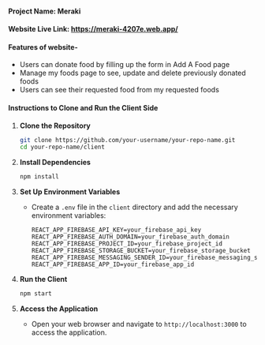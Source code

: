 #### Project Name: Meraki
#### Website Live Link: https://meraki-4207e.web.app/

#### Features of website-
* Users can donate food by filling up the form in Add A Food page 
* Manage my foods page to see, update and delete previously donated foods
* Users can see their requested food from my requested foods

#### Instructions to Clone and Run the Client Side

1. **Clone the Repository**
    ```bash
    git clone https://github.com/your-username/your-repo-name.git
    cd your-repo-name/client
    ```

2. **Install Dependencies**
    ```bash
    npm install
    ```

3. **Set Up Environment Variables**
    - Create a `.env` file in the `client` directory and add the necessary environment variables:
        ```env
        REACT_APP_FIREBASE_API_KEY=your_firebase_api_key
        REACT_APP_FIREBASE_AUTH_DOMAIN=your_firebase_auth_domain
        REACT_APP_FIREBASE_PROJECT_ID=your_firebase_project_id
        REACT_APP_FIREBASE_STORAGE_BUCKET=your_firebase_storage_bucket
        REACT_APP_FIREBASE_MESSAGING_SENDER_ID=your_firebase_messaging_sender_id
        REACT_APP_FIREBASE_APP_ID=your_firebase_app_id
        ```

4. **Run the Client**
    ```bash
    npm start
    ```

5. **Access the Application**
    - Open your web browser and navigate to `http://localhost:3000` to access the application.

